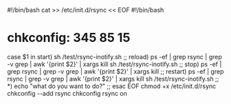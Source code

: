 #!/bin/bash
cat >> /etc/init.d/rsync << EOF
#!/bin/bash
# chkconfig: 345 85 15
case $1 in
start)
sh /test/rsync-inotify.sh
;;
reload)
ps -ef | grep rsync | grep -v grep | awk '{print $2}' | xargs kill
sh /test/rsync-inotify.sh
;;
stop)
ps -ef | grep rsync | grep -v grep | awk '{print $2}' | xargs kill
;;
restart)
ps -ef | grep rsync | grep -v grep | awk '{print $2}' | xargs kill
sh /test/rsync-inotify.sh
;;
*)
echo "what do you want to do?"
;;
esac
EOF
chmod +x /etc/init.d/rsync
chkconfig --add rsync
chkconfig rsync on
